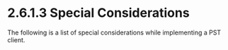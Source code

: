 <html dir="LTR" xmlns:mshelp="http://msdn.microsoft.com/mshelp" xmlns:ddue="http://ddue.schemas.microsoft.com/authoring/2003/5" xmlns:xlink="http://www.w3.org/1999/xlink" xmlns:tool="http://www.microsoft.com/tooltip">
    <head>
        <meta http-equiv="Content-Type" content="text/html; CHARSET=utf-8"></meta>
        <meta name="save" content="history"></meta>
        <title>2.6.1.3 Special Considerations</title>
        <xml>
            <mshelp:toctitle title="2.6.1.3 Special Considerations"></mshelp:toctitle>
            <mshelp:rltitle title="[MS-PST]: Special Considerations"></mshelp:rltitle>
            <mshelp:keyword index="A" term="bee941c3-387c-4cd3-b284-ac821c2e1bed"></mshelp:keyword>
            <mshelp:attr name="DCSext.ContentType" value="open specification"></mshelp:attr>
            <mshelp:attr name="AssetID" value="bee941c3-387c-4cd3-b284-ac821c2e1bed"></mshelp:attr>
            <mshelp:attr name="TopicType" value="kbRef"></mshelp:attr>
            <mshelp:attr name="DCSext.Title" value="[MS-PST]: Special Considerations" />
        </xml>
    </head>
    <body>
        <div id="header">
            <h1 class="heading">2.6.1.3 Special Considerations</h1>
        </div>
        <div id="mainSection">
            <div id="mainBody">
                <div id="allHistory" class="saveHistory"></div>
                <div id="sectionSection0" class="section" name="collapseableSection">
                    

<p>The following is a list of special considerations while
implementing a PST client. </p>
                </div>
            </div>
        </div>
    </body>
</html>